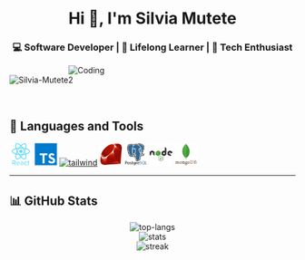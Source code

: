 <h1 align="center">Hi 👋, I'm Silvia Mutete</h1>
<h3 align="center">💻 Software Developer | 🌱 Lifelong Learner | 🚀 Tech Enthusiast</h3>

<img align="right" alt="Coding" width="400" src="https://i.pinimg.com/originals/34/fb/b9/34fbb9aa7bfeb8df98412067d64c2029.gif"/>

<p align="left"> 
  <img src="https://komarev.com/ghpvc/?username=Silvia-Mutete2&label=Profile%20views&color=0e75b6&style=flat" alt="Silvia-Mutete2"/> 
</p>

<br/>

## 🚀 Languages and Tools
<p align="left">
  <a href="https://reactjs.org/" target="_blank"><img src="https://raw.githubusercontent.com/devicons/devicon/master/icons/react/react-original-wordmark.svg" alt="react" width="40" height="40"/></a>
  <a href="https://www.typescriptlang.org/" target="_blank"><img src="https://raw.githubusercontent.com/devicons/devicon/master/icons/typescript/typescript-original.svg" alt="typescript" width="40" height="40"/></a>
  <a href="https://tailwindcss.com/" target="_blank"><img src="https://www.vectorlogo.zone/logos/tailwindcss/tailwindcss-icon.svg" alt="tailwind" width="40" height="40"/></a>
  <a href="https://www.ruby-lang.org/en/" target="_blank"><img src="https://raw.githubusercontent.com/devicons/devicon/master/icons/ruby/ruby-original.svg" alt="ruby" width="40" height="40"/></a>
  <a href="https://www.postgresql.org" target="_blank"><img src="https://raw.githubusercontent.com/devicons/devicon/master/icons/postgresql/postgresql-original-wordmark.svg" alt="postgresql" width="40" height="40"/></a>
  <a href="https://nodejs.org" target="_blank"><img src="https://raw.githubusercontent.com/devicons/devicon/master/icons/nodejs/nodejs-original-wordmark.svg" alt="nodejs" width="40" height="40"/></a>
  <a href="https://www.mongodb.com/" target="_blank"><img src="https://raw.githubusercontent.com/devicons/devicon/master/icons/mongodb/mongodb-original-wordmark.svg" alt="mongodb" width="40" height="40"/></a>
</p>

---

## 📊 GitHub Stats
<div align="center">
  <img src="https://github-readme-stats.vercel.app/api/top-langs?username=Silvia-Mutete2&show_icons=true&locale=en&layout=compact" alt="top-langs" />
  <br/>
  <img src="https://github-readme-stats.vercel.app/api?username=Silvia-Mutete2&show_icons=true&locale=en" alt="stats" />
  <br/>
  <img src="https://github-readme-streak-stats.herokuapp.com/?user=Silvia-Mutete2&" alt="streak" />
</div>
